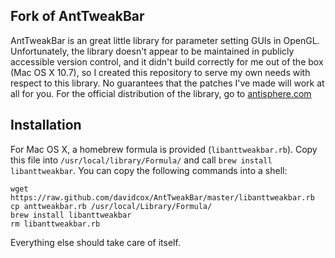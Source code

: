## Fork of AntTweakBar

AntTweakBar is an great little library for parameter setting GUIs in OpenGL.  Unfortunately, the library doesn't appear to be maintained in publicly accessible version control, and it didn't build correctly for me out of the box (Mac OS X 10.7), so I created this repository to serve my own needs with respect to this library. No guarantees that the patches I've made will work at all for you.  For the official distribution of the library, go to [antisphere.com](antisphere.com)

## Installation

For Mac OS X, a homebrew formula is provided (`libanttweakbar.rb`).  Copy this file into `/usr/local/library/Formula/` and call `brew install libanttweakbar`.  You can copy the following commands into a shell:

    wget https://raw.github.com/davidcox/AntTweakBar/master/libanttweakbar.rb
    cp anttweakbar.rb /usr/local/Library/Formula/
    brew install libanttweakbar
    rm libanttweakbar.rb

Everything else should take care of itself.